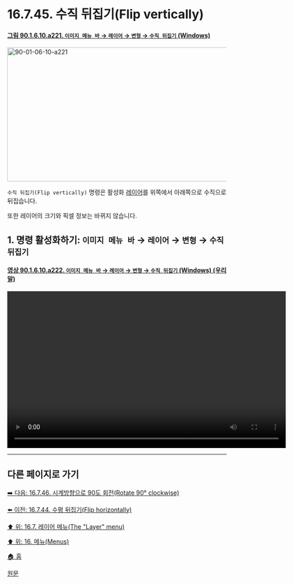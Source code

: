 # 16.7.45. 수직 뒤집기(Flip vertically)

<a id="90-01-06-10-a221"></a>

#### [그림 90.1.6.10.a221. `이미지 메뉴 바` → `레이어` → `변형` → `수직 뒤집기` (Windows)](./90-01-06-10-transform.md#90-01-06-10-a221)
<img width="642" height="308" alt="90-01-06-10-a221" src="https://github.com/user-attachments/assets/7aba2778-797b-45e7-a19b-6cd2486f0a34" />

`수직 뒤집기(Flip vertically)` 명령은 활성화 [레이어](./19-glossaryx-layer.md)를 위쪽에서 아래쪽으로 수직으로 뒤집습니다. 

또한 레이어의 크기와 픽셀 정보는 바뀌지 않습니다.

<a id="16-07-45-s1"></a>

## 1. 명령 활성화하기: `이미지 메뉴 바` → `레이어` → `변형` → `수직 뒤집기`

<a id="90-01-06-10-a222"></a>

#### [영상 90.1.6.10.a222. `이미지 메뉴 바` → `레이어` → `변형` → `수직 뒤집기` (Windows) (우리말)](./90-01-06-10-transform.md#90-01-06-10-a222)
<video controls="controls" width="640" height="360" src="https://github.com/user-attachments/assets/5e7d31da-446f-4ed3-8de4-246c713430c0"></video>

***

## 다른 페이지로 가기

[➡️ 다음: 16.7.46. 시계방향으로 90도 회전(Rotate 90° clockwise)](./16-07-46-rotate-90-clockwise.md)

[⬅️ 이전: 16.7.44. 수평 뒤집기(Flip horizontally)](./16-07-44-flip-horizontally.md)

[⬆️ 위: 16.7. 레이어 메뉴(The "Layer" menu)](./16-07-00-the-layer-menu.md)

[⬆️ 위: 16. 메뉴(Menus)](./16-00-menus.md)

[🏠 홈](./00-home.md)

[원문](https://docs.gimp.org/2.10/ko/gimp-layer-flip-vertical.html)